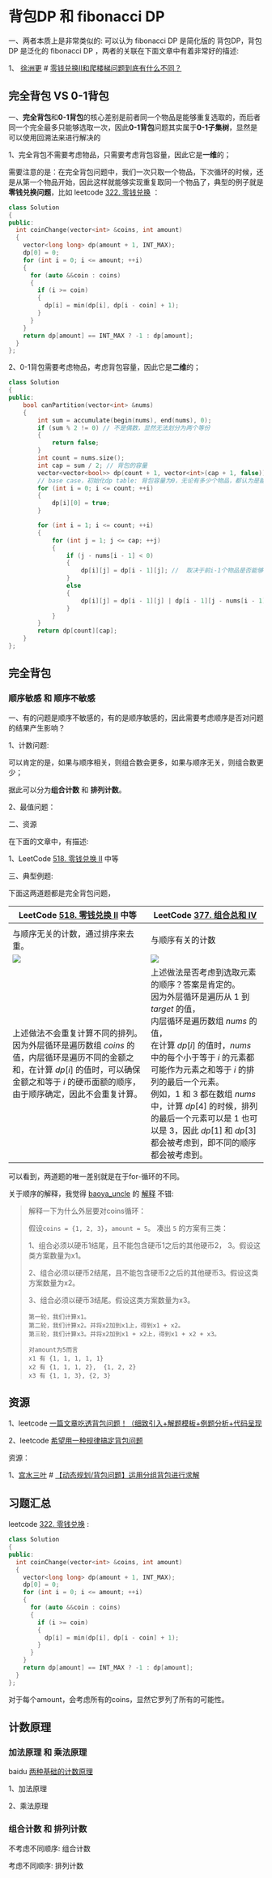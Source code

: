 # 背包DP 和 fibonacci DP

一、两者本质上是非常类似的: 可以认为 fibonacci DP 是简化版的 背包DP，背包DP 是泛化的 fibonacci DP ，两者的关联在下面文章中有着非常好的描述:

1、 [徐洲更](https://leetcode.cn/u/xu-zhou-geng/) # [零钱兑换II和爬楼梯问题到底有什么不同？](https://leetcode.cn/problems/coin-change-2/solution/ling-qian-dui-huan-iihe-pa-lou-ti-wen-ti-dao-di-yo/) 



## 完全背包 VS 0-1背包

一、**完全背包**和**0-1背包**的核心差别是前者同一个物品是能够重复选取的，而后者同一个完全最多只能够选取一次，因此**0-1背包**问题其实属于**0-1子集树**，显然是可以使用回溯法来进行解决的

1、完全背包不需要考虑物品，只需要考虑背包容量，因此它是**一维**的；

需要注意的是：在完全背包问题中，我们一次只取一个物品，下次循环的时候，还是从第一个物品开始，因此这样就能够实现重复取同一个物品了，典型的例子就是**零钱兑换问题**，比如 leetcode [322. 零钱兑换](https://leetcode-cn.com/problems/coin-change/) ：

```c++
class Solution
{
public:
  int coinChange(vector<int> &coins, int amount)
  {
    vector<long long> dp(amount + 1, INT_MAX);
    dp[0] = 0;
    for (int i = 0; i <= amount; ++i) 
    {
      for (auto &&coin : coins)
      {
        if (i >= coin)
        {
          dp[i] = min(dp[i], dp[i - coin] + 1);
        }
      }
    }
    return dp[amount] == INT_MAX ? -1 : dp[amount];
  }
};
```



2、0-1背包需要考虑物品，考虑背包容量，因此它是**二维**的；

```c++
class Solution
{
public:
	bool canPartition(vector<int> &nums)
	{
		int sum = accumulate(begin(nums), end(nums), 0);
		if (sum % 2 != 0) // 不是偶数，显然无法划分为两个等份
		{
			return false;
		}
		int count = nums.size();
		int cap = sum / 2; // 背包的容量
		vector<vector<bool>> dp(count + 1, vector<int>(cap + 1, false)); // dp table，一个二维矩阵
		// base case，初始化dp table: 背包容量为0，无论有多少个物品，都认为是能够实现划分为两个等和子集的
		for (int i = 0; i <= count; ++i)
		{
			dp[i][0] = true;
		}

		for (int i = 1; i <= count; ++i)
		{
			for (int j = 1; j <= cap; ++j)
			{
				if (j - nums[i - 1] < 0)
				{
					dp[i][j] = dp[i - 1][j]; //  取决于前i-1个物品是否能够凑足j
				}
				else
				{
					dp[i][j] = dp[i - 1][j] | dp[i - 1][j - nums[i - 1]];
				}
			}
		}
		return dp[count][cap];
	}
};
```



## 完全背包



### 顺序敏感 和 顺序不敏感

一、有的问题是顺序不敏感的，有的是顺序敏感的，因此需要考虑顺序是否对问题的结果产生影响？

1、计数问题: 

可以肯定的是，如果与顺序相关，则组合数会更多，如果与顺序无关，则组合数更少；

据此可以分为**组合计数** 和 **排列计数**。

2、最值问题：



二、资源

在下面的文章中，有描述:

1、LeetCode [518. 零钱兑换 II](https://leetcode-cn.com/problems/coin-change-2/) 中等

三、典型例题:

下面这两道题都是完全背包问题，



| LeetCode [518. 零钱兑换 II](https://leetcode-cn.com/problems/coin-change-2/) 中等 | LeetCode [377. 组合总和 Ⅳ](https://leetcode-cn.com/problems/combination-sum-iv/) |
| ------------------------------------------------------------ | ------------------------------------------------------------ |
|                                                              |                                                              |
| 与顺序无关的计数，通过排序来去重。                           | 与顺序有关的计数                                             |
| ![](./code-pic-leetcode-518-零钱兑换-II.png)                 | ![](./code-pic-leetcode-377-组合总和-Ⅳ.png)                  |
| 上述做法不会重复计算不同的排列。因为外层循环是遍历数组 $\textit{coins}$ 的值，内层循环是遍历不同的金额之和，在计算 $\textit{dp}[i]$ 的值时，可以确保金额之和等于 $i$ 的硬币面额的顺序，由于顺序确定，因此不会重复计算。 | 上述做法是否考虑到选取元素的顺序？答案是肯定的。<br>因为外层循环是遍历从 $1$ 到 $\textit{target}$ 的值，<br>内层循环是遍历数组 $\textit{nums}$ 的值，<br>在计算 $\textit{dp}[i]$ 的值时，$\textit{nums}$ 中的每个小于等于 $i$ 的元素都可能作为元素之和等于 $i$ 的排列的最后一个元素。<br>例如，$1$ 和 $3$ 都​在数组 $\textit{nums}$ 中，计算 $\textit{dp}[4]$ 的时候，排列的最后一个元素可以是 $1$ 也可以是 $3$，因此 $\textit{dp}[1]$ 和 $\textit{dp}[3]$ 都会被考虑到，即不同的顺序都会被考虑到。 |

可以看到，两道题的唯一差别就是在于for-循环的不同。

关于顺序的解释，我觉得 [baoya_uncle](https://leetcode.cn/u/baoya_uncle/) 的 [解释](https://leetcode.cn/problems/coin-change-2/solution/ling-qian-dui-huan-ii-by-leetcode-soluti-f7uh/1030746) 不错:
> 解释一下为什么外层要对coins循环：
>
> 假设`coins = {1, 2, 3}`，`amount = 5`。 凑出 `5` 的方案有三类：
>
> 1、组合必须以硬币1结尾，且不能包含硬币1之后的其他硬币2， 3。假设这类方案数量为x1。
>
> 2、组合必须以硬币2结尾，且不能包含硬币2之后的其他硬币3。假设这类方案数量为x2。
>
> 3、组合必须以硬币3结尾。假设这类方案数量为x3。
>
> ```
> 第一轮，我们计算x1。
> 第二轮，我们计算x2。并将x2加到x1上，得到x1 + x2。
> 第三轮，我们计算x3。并将x2加到x1 + x2上，得到x1 + x2 + x3。
> 
> 对amount为5而言
> x1 有 {1, 1, 1, 1, 1}
> x2 有 {1, 1, 1, 2},  {1, 2, 2}
> x3 有 {1, 1, 3}, {2, 3}
> ```
>
> 









## 资源

1、leetcode [一篇文章吃透背包问题！（细致引入+解题模板+例题分析+代码呈现](https://leetcode-cn.com/problems/partition-equal-subset-sum/solution/yi-pian-wen-zhang-chi-tou-bei-bao-wen-ti-a7dd/) 

2、leetcode [希望用一种规律搞定背包问题](https://leetcode-cn.com/problems/combination-sum-iv/solution/xi-wang-yong-yi-chong-gui-lu-gao-ding-bei-bao-wen-/)



资源：

1、[宫水三叶](https://leetcode-cn.com/u/ac_oier/) # [【动态规划/背包问题】运用分组背包进行求解](https://leetcode-cn.com/problems/number-of-dice-rolls-with-target-sum/solution/dong-tai-gui-hua-bei-bao-wen-ti-yun-yong-axtf/)



## 习题汇总



leetcode [322. 零钱兑换](https://leetcode-cn.com/problems/coin-change/) :



```c++
class Solution
{
public:
  int coinChange(vector<int> &coins, int amount)
  {
    vector<long long> dp(amount + 1, INT_MAX);
    dp[0] = 0;
    for (int i = 0; i <= amount; ++i)
    {
      for (auto &&coin : coins)
      {
        if (i >= coin)
        {
          dp[i] = min(dp[i], dp[i - coin] + 1);
        }
      }
    }
    return dp[amount] == INT_MAX ? -1 : dp[amount];
  }
};
```

对于每个amount，会考虑所有的coins，显然它罗列了所有的可能性。



## 计数原理



### 加法原理 和 乘法原理



baidu [两种基础的计数原理](https://baijiahao.baidu.com/s?id=1684072718838161596&wfr=spider&for=pc)

1、加法原理

2、乘法原理



### 组合计数 和 排列计数



不考虑不同顺序: 组合计数

考虑不同顺序: 排列计数




